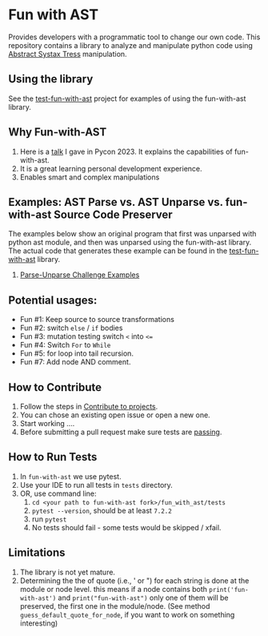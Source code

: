 # Fun with AST
Provides developers with a programmatic tool to change our own code.
This repository contains a library to analyze and manipulate python code using [Abstract Systax Tress](https://docs.python.org/3/library/ast.html) manipulation. 

## Using the library
See the [test-fun-with-ast](https://github.com/shairubin/test-fun-with-ast) project for examples of using the fun-with-ast library.


## Why Fun-with-AST
1. Here is a [talk](https://docs.google.com/presentation/d/e/2PACX-1vQTQQNaUPs7UNO_skE5vxBxaYbu6box99g_DnYYOuXuIKUqxI-_XEMxQ3p0_CBNlE6V9F3NzpOaXzUJ/pub?start=true&loop=false&delayms=30000)
I gave in Pycon 2023. It explains the capabilities of fun-with-ast.
2. It is a great learning personal development experience. 
3. Enables smart and complex manipulations 


## Examples: AST Parse vs. AST Unparse vs. fun-with-ast Source Code Preserver
The examples below show an original program that first was unparsed with 
python ast module, 
and then was unparsed using the fun-with-ast library. The actual code that generates 
these example can be found in the [test-fun-with-ast](https://github.com/shairubin/test-fun-with-ast) 
library. 

1. [Parse-Unparse Challenge Examples](https://shairubin.github.io/fun_with_ast/docs/exampels.html)
## Potential usages:
- Fun #1: Keep source to source transformations
- Fun #2: switch `else` / `if` bodies  
- Fun #3: mutation testing switch `<` into `<=`
- Fun #4: Switch `For` to `While` 
- Fun #5: for loop into tail recursion. 
- Fun #7: Add node AND comment.

## How to Contribute
1. Follow the steps in  [Contribute to projects](https://docs.github.com/en/get-started/quickstart/contributing-to-projects).
2. You can chose an existing open issue or open a new one.
3. Start working .... 
4. Before submitting a pull request make sure tests are [passing](#how-to-run-tests).

## How to Run Tests
1. In `fun-with-ast` we use pytest.
2. Use your IDE to run all tests in `tests` directory. 
3. OR, use command line:
   1. `cd <your path to fun-with-ast fork>/fun_with_ast/tests`
   2. `pytest --version`, should be at least `7.2.2`
   3.  run `pytest`
   4.  No tests should fail - some tests would be skipped / xfail. 

## Limitations 
1. The library is not yet mature.
2. Determining the the of quote (i.e., ' or ") for each string is done at the module or node level.
   this means if a node contains both `print('fun-with-ast')` and `print("fun-with-ast")` only one of them will be preserved, 
   the first one in the module/node. (See method `guess_default_quote_for_node`, if you want to work on something interesting) 